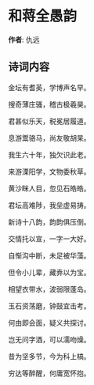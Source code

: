 # 和蒋全愚韵

**作者**: 仇远

## 诗词内容

金坛有耆英，学博声名早。

搜奇薄庄骚，稽古极羲昊。

君甚似乐天，税冕居履道。

息游鬻骆马，尚友敬胡杲。

我生六十年，独欠识此老。

来游溧阳学，文物委秋草。

黄沙眯人目，忽见石皓皓。

君坛高难陟，我垒虚易𢭏。

新诗十八韵，韵韵俱压倒。

交情托以宣，一字一大好。

自惭沟中断，未足被华藻。

但令小儿辈，藏弆以为宝。

相望衣带水，波弱限蓬岛。

玉石资荡磨，钟鼓宜击考。

何由即会面，疑义共探讨。

岂无问字酒，可以濡吻燥。

昔为坚多节，今为科上槁。

穷达等醉醒，何庸宽怀抱。

